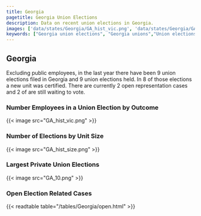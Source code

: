 ```yaml
---
title: Georgia
pagetitle: Georgia Union Elections
description: Data on recent union elections in Georgia.
images: ['data/states/Georgia/GA_hist_vic.png', 'data/states/Georgia/GA_hist_size.png', 'data/states/Georgia/GA_10.png']
keywords: ["Georgia union elections", "Georgia unions","Union elections"]
---
```

##  Georgia

Excluding public employees, in the last year there have been 9 union elections filed in Georgia and 9 union elections held. In 8 of those elections a new unit was certified. There are currently 2 open representation cases and 2 of are still waiting to vote.

### Number Employees in a Union Election by Outcome
{{< image src="GA_hist_vic.png" >}}

### Number of Elections by Unit Size
{{< image src="GA_hist_size.png" >}}

### Largest Private Union Elections
{{< image src="GA_10.png" >}}

### Open Election Related Cases
{{< readtable table="/tables/Georgia/open.html" >}}

